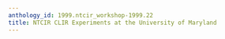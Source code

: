 ```yaml
---
anthology_id: 1999.ntcir_workshop-1999.22
title: NTCIR CLIR Experiments at the University of Maryland
---
```

